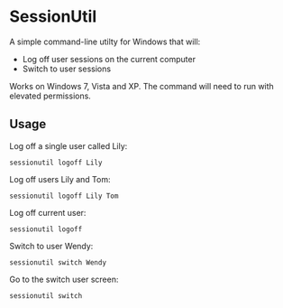 # SessionUtil
A simple command-line utilty for Windows that will:

* Log off user sessions on the current computer
* Switch to user sessions

Works on Windows 7, Vista and XP. The command will need to run with elevated permissions.

## Usage
Log off a single user called Lily:

    sessionutil logoff Lily

Log off users Lily and Tom:

    sessionutil logoff Lily Tom

Log off current user:

    sessionutil logoff

Switch to user Wendy:

    sessionutil switch Wendy

Go to the switch user screen:

    sessionutil switch

